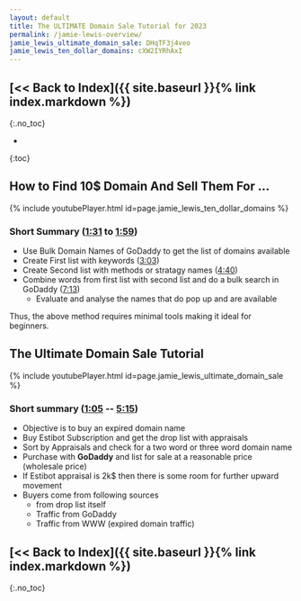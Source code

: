 ```yaml
---
layout: default
title: The ULTIMATE Domain Sale Tutorial for 2023
permalink: /jamie-lewis-overview/
jamie_lewis_ultimate_domain_sale: DHqTF3j4veo
jamie_lewis_ten_dollar_domains: cXW2IYRhAxI
---
```




## [<< Back to Index]({{ site.baseurl }}{% link index.markdown %})
{:.no_toc}

* 
{:toc}

## How to Find 10$ Domain And Sell Them For ...

{% include youtubePlayer.html id=page.jamie_lewis_ten_dollar_domains %}

### Short Summary ([1:31](https://www.youtube.com/watch?v=cXW2IYRhAxI&t=91s) to [1:59](https://www.youtube.com/watch?v=cXW2IYRhAxI&t=119s))
+ Use Bulk Domain Names of GoDaddy to get the list of domains available
+ Create First list with keywords ([3:03](https://www.youtube.com/watch?v=cXW2IYRhAxI&t=183s))
+ Create Second list with methods or stratagy names ([4:40](https://www.youtube.com/watch?v=cXW2IYRhAxI&t=280s))
+ Combine words from first list with second list and do a bulk search in GoDaddy ([7:13](https://www.youtube.com/watch?v=cXW2IYRhAxI&t=433s))
  + Evaluate and analyse the names that do pop up and are available

Thus, the above method requires minimal tools making it ideal for beginners.

## The Ultimate Domain Sale Tutorial

{% include youtubePlayer.html id=page.jamie_lewis_ultimate_domain_sale %}
	
### Short summary ([1:05](https://www.youtube.com/watch?v=DHqTF3j4veo&t=65s) -- [5:15](https://www.youtube.com/watch?v=DHqTF3j4veo&t=315s))
+ Objective is to buy an expired domain name
+ Buy Estibot Subscription and get the drop list with appraisals
+ Sort by Appraisals and check for a two word or three word domain name
+ Purchase with **GoDaddy** and list for sale at a reasonable price (wholesale price)
+ If Estibot appraisal is 2k$ then there is some room for further upward movement
+ Buyers come from following sources
  + from drop list itself
  + Traffic from GoDaddy
  + Traffic from WWW (expired domain traffic)
  
## [<< Back to Index]({{ site.baseurl }}{% link index.markdown %})
{:.no_toc}
